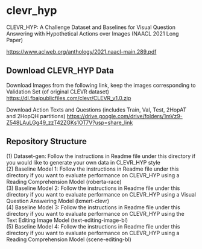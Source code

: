 # clevr_hyp
CLEVR_HYP: A Challenge Dataset and Baselines for Visual Question Answering with Hypothetical Actions over Images
(NAACL 2021 Long Paper)

https://www.aclweb.org/anthology/2021.naacl-main.289.pdf

## Download CLEVR_HYP Data ##

Download Images from the following link, keep the images corresponding to Validation Set (of original CLEVR dataset)
https://dl.fbaipublicfiles.com/clevr/CLEVR_v1.0.zip

Download Action Texts and Questions (includes Train, Val, Test, 2HopAT and 2HopQH partitions) 
https://drive.google.com/drive/folders/1mVz9-Z548LAuLGg49_zzT42ZGKs1OT7V?usp=share_link

## Repository Structure ##

(1) Dataset-gen: Follow the instructions in Readme file under this directory if you would like to generate your own data in CLEVR_HYP style\
(2) Baseline Model 1: Follow the instructions in Readme file under this directory if you want to evaluate performance on CLEVR_HYP using a Reading Comprehension Model (roberta-race)\
(3) Baseline Model 2: Follow the instructions in Readme file under this directory if you want to evaluate performance on CLEVR_HYP using a Visual Question Answering Model (lxmert-clevr)\
(4) Baseline Model 3: Follow the instructions in Readme file under this directory if you want to evaluate performance on CLEVR_HYP using the Text Editing Image Model (text-editing-image-bl)\
(5) Baseline Model 4: Follow the instructions in Readme file under this directory if you want to evaluate performance on CLEVR_HYP using a Reading Comprehension Model (scene-editing-bl)

